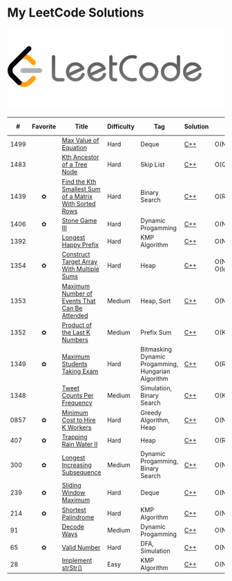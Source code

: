 # My LeetCode Solutions  
![cover](cover.png)

| # | Favorite | Title | Difficulty | Tag | Solution | Time | Space | Special Trick |
|---| :------: | ----- | ---------- | --- | -------- | ---- | ----- | ------------- |
|1499||[Max Value of Equation](https://leetcode.com/problems/max-value-of-equation/) |Hard|Deque|[C++](cpp/1499)|O(N)|O(N)|Monotonic List|
|1483||[Kth Ancestor of a Tree Node](https://leetcode.com/problems/kth-ancestor-of-a-tree-node/) |Hard|Skip List|[C++](cpp/1483)|O(Q * log(k))|O(n * log(H))|Skip List|
|1439|✿|[Find the Kth Smallest Sum of a Matrix With Sorted Rows](https://leetcode.com/problems/find-the-kth-smallest-sum-of-a-matrix-with-sorted-rows/) |Hard|Binary Search|[C++](cpp/1439)|O(RClog(R)log(C))|O(R)||
|1406|✿|[Stone Game III](https://leetcode.com/problems/stone-game-iii/) |Hard|Dynamic Progamming|[C++](cpp/1406)|O(N)|O(1)| **Modulo in DP Array** |
|1392||[Longest Happy Prefix](https://leetcode.com/problems/longest-happy-prefix/) |Hard|KMP Algorithm|[C++](cpp/1392)|O(N)|O(N)||
|1354|✿|[Construct Target Array With Multiple Sums](https://leetcode.com/problems/construct-target-array-with-multiple-sums/) |Hard|Heap|[C++](cpp/1354)|O(N) + O(logDlogN)|O(N)||
|1353||[Maximum Number of Events That Can Be Attended](https://leetcode.com/problems/maximum-number-of-events-that-can-be-attended/) |Medium|Heap, Sort|[C++](cpp/1353)|O(NlogN)|O(N)||
|1352|✿|[Product of the Last K Numbers](https://leetcode.com/problems/product-of-the-last-k-numbers/) |Medium|Prefix Sum|[C++](cpp/1352)|O(K)|O(K)||
|1349|✿|[Maximum Students Taking Exam](https://leetcode.com/problems/maximum-students-taking-exam/) |Hard|Bitmasking Dynamic Progamming, Hungarian Algorithm|[C++](cpp/1349)|O(R^2 * C^2)|O(RC)||
|1348||[Tweet Counts Per Frequency](https://leetcode.com/problems/tweet-counts-per-frequency/) |Medium|Simulation, Binary Search|[C++](cpp/1348)|O(K^2)|O(N)||
|0857|✿|[Minimum Cost to Hire K Workers](https://leetcode.com/problems/minimum-cost-to-hire-k-workers/) |Hard|Greedy Algorithm, Heap|[C++](cpp/857)|O(NlogN)|O(N)||
|407|✿|[Trapping Rain Water II](https://leetcode.com/problems/trapping-rain-water-ii/) |Hard|Heap|[C++](cpp/407)|O(RClog(RC))|O(RC)||
|300|✿|[Longest Increasing Subsequence](https://leetcode.com/problems/longest-increasing-subsequence/) |Medium|Dynamic Progamming, Binary Search|[C++](cpp/300)|O(NlogN)|O(N)||
|239|✿|[Sliding Window Maximum](https://leetcode.com/problems/sliding-window-maximum/) |Hard|Deque|[C++](cpp/239)|O(N)|O(N)||
|214|✿|[Shortest Palindrome](https://leetcode.com/problems/shortest-palindrome/) |Hard|KMP Algorithm|[C++](cpp/214)|O(N)|O(N)||
|91||[Decode Ways](https://leetcode.com/problems/decode-ways/) |Medium|Dynamic Progamming|[C++](cpp/91)|O(N)|O(1)|**Modulo in DP Array**|
|65|✿|[Valid Number](https://leetcode.com/problems/valid-number/) |Hard|DFA, Simulation|[C++](cpp/65)|O(N)|O(1)||
|28||[Implement strStr()](https://leetcode.com/problems/implement-strstr/) |Easy|KMP Algorithm|[C++](cpp/28)|O(N)|O(M)||
